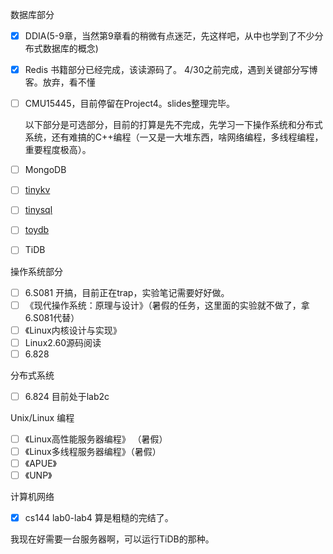 数据库部分

- [x] DDIA(5-9章，当然第9章看的稍微有点迷茫，先这样吧，从中也学到了不少分布式数据库的概念)

- [x] Redis 书籍部分已经完成，该读源码了。 4/30之前完成，遇到关键部分写博客。放弃，看不懂

- [ ] CMU15445，目前停留在Project4。slides整理完毕。

  

  以下部分是可选部分，目前的打算是先不完成，先学习一下操作系统和分布式系统，还有难搞的C++编程（一又是一大堆东西，啥网络编程，多线程编程，重要程度极高）。

- [ ] MongoDB 

- [ ] [tinykv](https://github.com/tidb-incubator/tinykv)

- [ ] [tinysql](https://github.com/tidb-incubator/tinysql)

- [ ] [toydb](https://github.com/erikgrinaker/toydb)

- [ ] TiDB

操作系统部分

- [ ] 6.S081 开搞，目前正在trap，实验笔记需要好好做。
- [ ] 《现代操作系统：原理与设计》（暑假的任务，这里面的实验就不做了，拿6.S081代替）
- [ ] 《Linux内核设计与实现》
- [ ]  Linux2.60源码阅读
- [ ] 6.828

分布式系统

- [ ] 6.824 目前处于lab2c

Unix/Linux 编程

- [ ] 《Linux高性能服务器编程》  （暑假）
- [ ] 《Linux多线程服务器编程》（暑假）
- [ ] 《APUE》
- [ ] 《UNP》

计算机网络

- [x] cs144 lab0-lab4   算是粗糙的完结了。

我现在好需要一台服务器啊，可以运行TiDB的那种。
